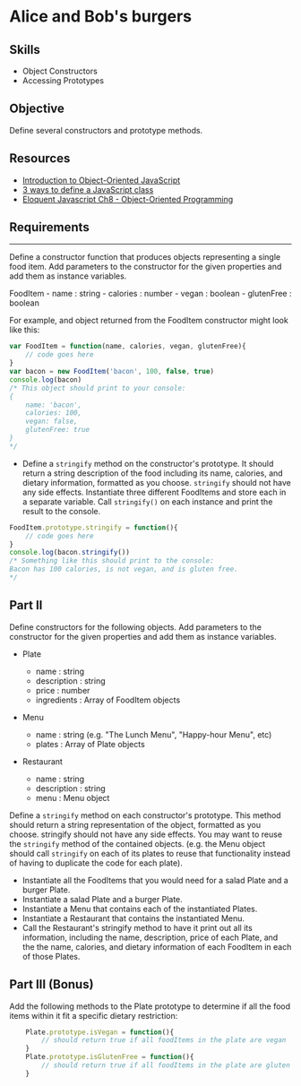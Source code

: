 Alice and Bob's burgers
===============

Skills
---------
- Object Constructors
- Accessing Prototypes


Objective
----------
Define several constructors and prototype methods.

Resources
---------
- <a href="https://developer.mozilla.org/en-US/docs/Web/JavaScript/Introduction_to_Object-Oriented_JavaScript">Introduction to Object-Oriented JavaScript</a>
- <a href="http://www.phpied.com/3-ways-to-define-a-javascript-class/">3 ways to define a JavaScript class</a>
- <a href="http://eloquentjavascript.net/chapter8.html">Eloquent Javascript Ch8 - Object-Oriented Programming</a>

Requirements
----------

---------
Define a constructor function that produces objects representing a single food item. Add parameters to the constructor for the given properties and add them as instance variables.

FoodItem
    - name       : string 
    - calories   : number
    - vegan      : boolean
    - glutenFree : boolean 

For example, and object returned from the FoodItem constructor might look like this:

```javascript
var FoodItem = function(name, calories, vegan, glutenFree){
    // code goes here
}
var bacon = new FoodItem('bacon', 100, false, true)
console.log(bacon)
/* This object should print to your console:
{
    name: 'bacon',
    calories: 100,
    vegan: false,
    glutenFree: true
}
*/
```

- Define a `stringify` method on the constructor's prototype. It should return a string description of the food including its name, calories, and dietary information, formatted as you choose. `stringify` should not have any side effects.
Instantiate three different FoodItems and store each in a separate variable. Call `stringify()` on each instance and print the result to the console.

```javascript
FoodItem.prototype.stringify = function(){
    // code goes here
}
console.log(bacon.stringify())
/* Something like this should print to the console:
Bacon has 100 calories, is not vegan, and is gluten free.
*/
```

Part II
----------
Define constructors for the following objects. Add parameters to the constructor for the given properties and add them as instance variables.

- Plate
    - name        : string
    - description : string 
    - price       : number 
    - ingredients : Array of FoodItem objects

- Menu
    - name        : string (e.g. "The Lunch Menu", "Happy-hour Menu", etc)
    - plates      : Array of Plate objects

- Restaurant
    - name        : string
    - description : string 
    - menu        : Menu object


Define a `stringify` method on each constructor's prototype. This method should return a string representation of the object, formatted as you choose. stringify should not have any side effects. You may want to reuse the `stringify` method of the contained objects. (e.g. the Menu object should call `stringify` on each of its plates to reuse that functionality instead of having to duplicate the code for each plate).


- Instantiate all the FoodItems that you would need for a salad Plate and a burger Plate. 
- Instantiate a salad Plate and a burger Plate.
- Instantiate a Menu that contains each of the instantiated Plates.
- Instantiate a Restaurant that contains the instantiated Menu.
- Call the Restaurant's stringify method to have it print out all its information, including the name, description, price of each Plate, and the  the name, calories, and dietary information of each FoodItem in each of those Plates.


Part III (Bonus)
--------------

Add the following methods to the Plate prototype to determine if all the food items within it fit a specific dietary restriction:

```javascript 
    Plate.prototype.isVegan = function(){
        // should return true if all foodItems in the plate are vegan
    } 
    Plate.prototype.isGlutenFree = function(){
        // should return true if all foodItems in the plate are gluten free
    } 
```

